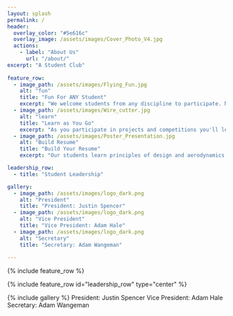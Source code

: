 ```yaml
---
layout: splash
permalink: /
header:
  overlay_color: "#5e616c"
  overlay_image: /assets/images/Cover_Photo_V4.jpg
  actions:
    - label: "About Us"
      url: "/about/"
excerpt: "A Student Club"  
  
feature_row:
  - image_path: /assets/images/Flying_Fun.jpg
    alt: "fun"
    title: "Fun For ANY Student"
    excerpt: "We welcome students from any discipline to participate. No experience is required to get started in the Aeronautics Club."
  - image_path: /assets/images/Wire_cutter.jpg
    alt: "learn"
    title: "Learn as You Go"
    excerpt: "As you participate in projects and competitions you'll learn the skills you need to design, build, and fly your own aircraft."
  - image_path: /assets/images/Poster_Presentation.jpg
    alt: "Build Resume"
    title: "Build Your Resume"
    excerpt: "Our students learn principles of design and aerodynamics to compete in the public arena and prepare to become leaders in the aersopace industry."

leadership_row:
  - title: "Student Leadership"

gallery:
  - image_path: /assets/images/logo_dark.png
    alt: "President"
    title: "President: Justin Spencer"
  - image_path: /assets/images/logo_dark.png
    alt: "Vice President"
    title: "Vice President: Adam Hale"
  - image_path: /assets/images/logo_dark.png
    alt: "Secretary"
    title: "Secretary: Adam Wangeman"
    
---
```


{% include feature_row %}

{% include feature_row id="leadership_row" type="center" %}

{% include gallery %}
President: Justin Spencer  Vice President: Adam Hale  Secretary: Adam Wangeman
